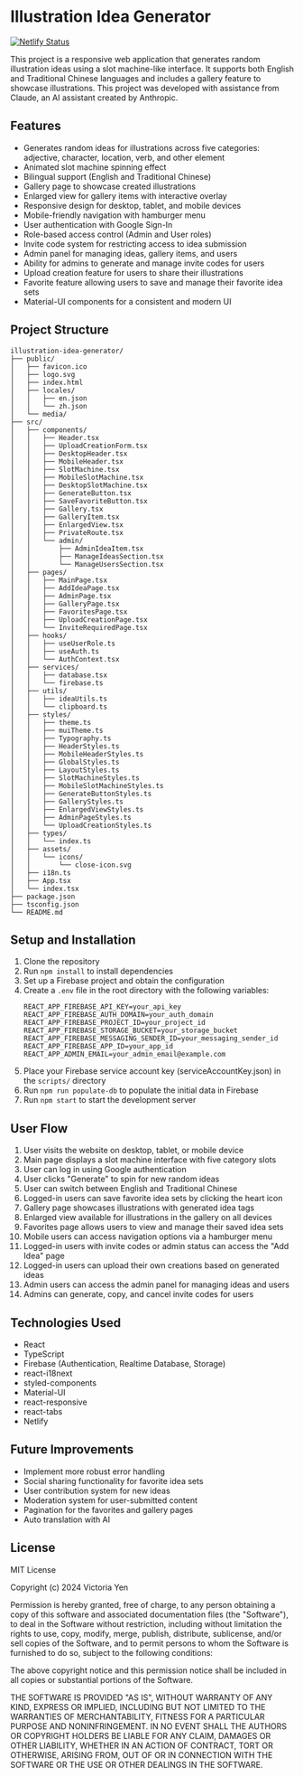 # Illustration Idea Generator

[![Netlify Status](https://api.netlify.com/api/v1/badges/96c6f571-15ef-4cca-9b4e-9ce54f755992/deploy-status)](https://app.netlify.com/sites/idea-generator-vy538/deploys)

This project is a responsive web application that generates random illustration ideas using a slot machine-like interface. It supports both English and Traditional Chinese languages and includes a gallery feature to showcase illustrations. This project was developed with assistance from Claude, an AI assistant created by Anthropic.

## Features

- Generates random ideas for illustrations across five categories: adjective, character, location, verb, and other element
- Animated slot machine spinning effect
- Bilingual support (English and Traditional Chinese)
- Gallery page to showcase created illustrations
- Enlarged view for gallery items with interactive overlay
- Responsive design for desktop, tablet, and mobile devices
- Mobile-friendly navigation with hamburger menu
- User authentication with Google Sign-In
- Role-based access control (Admin and User roles)
- Invite code system for restricting access to idea submission
- Admin panel for managing ideas, gallery items, and users
- Ability for admins to generate and manage invite codes for users
- Upload creation feature for users to share their illustrations
- Favorite feature allowing users to save and manage their favorite idea sets
- Material-UI components for a consistent and modern UI

## Project Structure

```
illustration-idea-generator/
├── public/
│   ├── favicon.ico
│   ├── logo.svg
│   ├── index.html
│   ├── locales/
│   │   ├── en.json
│   │   └── zh.json
│   └── media/
├── src/
│   ├── components/
│   │   ├── Header.tsx
│   │   ├── UploadCreationForm.tsx
│   │   ├── DesktopHeader.tsx
│   │   ├── MobileHeader.tsx
│   │   ├── SlotMachine.tsx
│   │   ├── MobileSlotMachine.tsx
│   │   ├── DesktopSlotMachine.tsx
│   │   ├── GenerateButton.tsx
│   │   ├── SaveFavoriteButton.tsx
│   │   ├── Gallery.tsx
│   │   ├── GalleryItem.tsx
│   │   ├── EnlargedView.tsx
│   │   ├── PrivateRoute.tsx
│   │   └── admin/
│   │       ├── AdminIdeaItem.tsx
│   │       ├── ManageIdeasSection.tsx
│   │       └── ManageUsersSection.tsx
│   ├── pages/
│   │   ├── MainPage.tsx
│   │   ├── AddIdeaPage.tsx
│   │   ├── AdminPage.tsx
│   │   ├── GalleryPage.tsx
│   │   ├── FavoritesPage.tsx
│   │   ├── UploadCreationPage.tsx
│   │   └── InviteRequiredPage.tsx
│   ├── hooks/
│   │   ├── useUserRole.ts
│   │   ├── useAuth.ts
│   │   └── AuthContext.tsx
│   ├── services/
│   │   ├── database.tsx
│   │   └── firebase.ts
│   ├── utils/
│   │   ├── ideaUtils.ts
│   │   └── clipboard.ts
│   ├── styles/
│   │   ├── theme.ts
│   │   ├── muiTheme.ts
│   │   ├── Typography.ts
│   │   ├── HeaderStyles.ts
│   │   ├── MobileHeaderStyles.ts
│   │   ├── GlobalStyles.ts
│   │   ├── LayoutStyles.ts
│   │   ├── SlotMachineStyles.ts
│   │   ├── MobileSlotMachineStyles.ts
│   │   ├── GenerateButtonStyles.ts
│   │   ├── GalleryStyles.ts
│   │   ├── EnlargedViewStyles.ts
│   │   ├── AdminPageStyles.ts
│   │   └── UploadCreationStyles.ts
│   ├── types/
│   │   └── index.ts
│   ├── assets/
│   │   └── icons/
│   │       └── close-icon.svg
│   ├── i18n.ts
│   ├── App.tsx
│   └── index.tsx
├── package.json
├── tsconfig.json
└── README.md
```

## Setup and Installation

1. Clone the repository
2. Run `npm install` to install dependencies
3. Set up a Firebase project and obtain the configuration
4. Create a `.env` file in the root directory with the following variables:
   ```
   REACT_APP_FIREBASE_API_KEY=your_api_key
   REACT_APP_FIREBASE_AUTH_DOMAIN=your_auth_domain
   REACT_APP_FIREBASE_PROJECT_ID=your_project_id
   REACT_APP_FIREBASE_STORAGE_BUCKET=your_storage_bucket
   REACT_APP_FIREBASE_MESSAGING_SENDER_ID=your_messaging_sender_id
   REACT_APP_FIREBASE_APP_ID=your_app_id
   REACT_APP_ADMIN_EMAIL=your_admin_email@example.com
   ```
5. Place your Firebase service account key (serviceAccountKey.json) in the `scripts/` directory
6. Run `npm run populate-db` to populate the initial data in Firebase
7. Run `npm start` to start the development server

## User Flow

1. User visits the website on desktop, tablet, or mobile device
2. Main page displays a slot machine interface with five category slots
3. User can log in using Google authentication
4. User clicks "Generate" to spin for new random ideas
5. User can switch between English and Traditional Chinese
6. Logged-in users can save favorite idea sets by clicking the heart icon
7. Gallery page showcases illustrations with generated idea tags
8. Enlarged view available for illustrations in the gallery on all devices
9. Favorites page allows users to view and manage their saved idea sets
10. Mobile users can access navigation options via a hamburger menu
11. Logged-in users with invite codes or admin status can access the "Add Idea" page
12. Logged-in users can upload their own creations based on generated ideas
13. Admin users can access the admin panel for managing ideas and users
14. Admins can generate, copy, and cancel invite codes for users

## Technologies Used

- React
- TypeScript
- Firebase (Authentication, Realtime Database, Storage)
- react-i18next
- styled-components
- Material-UI
- react-responsive
- react-tabs
- Netlify

## Future Improvements

- Implement more robust error handling
- Social sharing functionality for favorite idea sets
- User contribution system for new ideas
- Moderation system for user-submitted content
- Pagination for the favorites and gallery pages
- Auto translation with AI

## License

MIT License

Copyright (c) 2024 Victoria Yen

Permission is hereby granted, free of charge, to any person obtaining a copy
of this software and associated documentation files (the "Software"), to deal
in the Software without restriction, including without limitation the rights
to use, copy, modify, merge, publish, distribute, sublicense, and/or sell
copies of the Software, and to permit persons to whom the Software is
furnished to do so, subject to the following conditions:

The above copyright notice and this permission notice shall be included in all
copies or substantial portions of the Software.

THE SOFTWARE IS PROVIDED "AS IS", WITHOUT WARRANTY OF ANY KIND, EXPRESS OR
IMPLIED, INCLUDING BUT NOT LIMITED TO THE WARRANTIES OF MERCHANTABILITY,
FITNESS FOR A PARTICULAR PURPOSE AND NONINFRINGEMENT. IN NO EVENT SHALL THE
AUTHORS OR COPYRIGHT HOLDERS BE LIABLE FOR ANY CLAIM, DAMAGES OR OTHER
LIABILITY, WHETHER IN AN ACTION OF CONTRACT, TORT OR OTHERWISE, ARISING FROM,
OUT OF OR IN CONNECTION WITH THE SOFTWARE OR THE USE OR OTHER DEALINGS IN THE
SOFTWARE.
